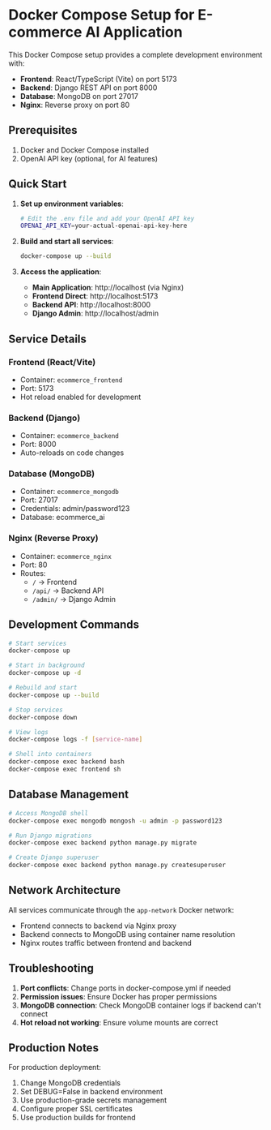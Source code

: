 # Docker Compose Setup for E-commerce AI Application

This Docker Compose setup provides a complete development environment with:
- **Frontend**: React/TypeScript (Vite) on port 5173
- **Backend**: Django REST API on port 8000  
- **Database**: MongoDB on port 27017
- **Nginx**: Reverse proxy on port 80

## Prerequisites

1. Docker and Docker Compose installed
2. OpenAI API key (optional, for AI features)

## Quick Start

1. **Set up environment variables**:
   ```bash
   # Edit the .env file and add your OpenAI API key
   OPENAI_API_KEY=your-actual-openai-api-key-here
   ```

2. **Build and start all services**:
   ```bash
   docker-compose up --build
   ```

3. **Access the application**:
   - **Main Application**: http://localhost (via Nginx)
   - **Frontend Direct**: http://localhost:5173
   - **Backend API**: http://localhost:8000
   - **Django Admin**: http://localhost/admin

## Service Details

### Frontend (React/Vite)
- Container: `ecommerce_frontend`
- Port: 5173
- Hot reload enabled for development

### Backend (Django)
- Container: `ecommerce_backend`
- Port: 8000
- Auto-reloads on code changes

### Database (MongoDB)
- Container: `ecommerce_mongodb`
- Port: 27017
- Credentials: admin/password123
- Database: ecommerce_ai

### Nginx (Reverse Proxy)
- Container: `ecommerce_nginx`
- Port: 80
- Routes:
  - `/` → Frontend
  - `/api/` → Backend API
  - `/admin/` → Django Admin

## Development Commands

```bash
# Start services
docker-compose up

# Start in background
docker-compose up -d

# Rebuild and start
docker-compose up --build

# Stop services
docker-compose down

# View logs
docker-compose logs -f [service-name]

# Shell into containers
docker-compose exec backend bash
docker-compose exec frontend sh
```

## Database Management

```bash
# Access MongoDB shell
docker-compose exec mongodb mongosh -u admin -p password123

# Run Django migrations
docker-compose exec backend python manage.py migrate

# Create Django superuser
docker-compose exec backend python manage.py createsuperuser
```

## Network Architecture

All services communicate through the `app-network` Docker network:
- Frontend connects to backend via Nginx proxy
- Backend connects to MongoDB using container name resolution
- Nginx routes traffic between frontend and backend

## Troubleshooting

1. **Port conflicts**: Change ports in docker-compose.yml if needed
2. **Permission issues**: Ensure Docker has proper permissions
3. **MongoDB connection**: Check MongoDB container logs if backend can't connect
4. **Hot reload not working**: Ensure volume mounts are correct

## Production Notes

For production deployment:
1. Change MongoDB credentials
2. Set DEBUG=False in backend environment
3. Use production-grade secrets management
4. Configure proper SSL certificates
5. Use production builds for frontend
